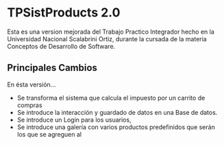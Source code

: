 # TPSistProducts 2.0

Esta es una version mejorada del Trabajo Practico Integrador hecho en la Universidad Nacional Scalabrini Ortiz, durante la cursada de la materia Conceptos de Desarrollo de Software.
<br>
## Principales Cambios

En ésta versión...
+ Se transforma el sistema que calcula el impuesto por un carrito de compras
+ Se introduce la interacción y guardado de datos en una Base de datos.
+ Se introduce un Login para los usuarios,
+ Se introduce una galería con varios productos predefinidos que serán los que se agreguen al